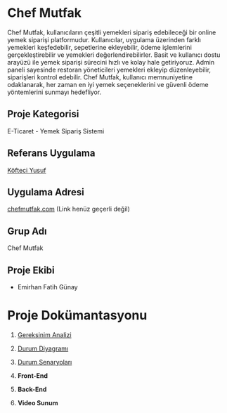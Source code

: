 # Chef Mutfak

Chef Mutfak, kullanıcıların çeşitli yemekleri sipariş edebileceği bir online yemek siparişi platformudur. Kullanıcılar, uygulama üzerinden farklı yemekleri keşfedebilir, sepetlerine ekleyebilir, ödeme işlemlerini gerçekleştirebilir ve yemekleri değerlendirebilirler. Basit ve kullanıcı dostu arayüzü ile yemek siparişi sürecini hızlı ve kolay hale getiriyoruz. Admin paneli sayesinde restoran yöneticileri yemekleri ekleyip düzenleyebilir, siparişleri kontrol edebilir. Chef Mutfak, kullanıcı memnuniyetine odaklanarak, her zaman en iyi yemek seçeneklerini ve güvenli ödeme yöntemlerini sunmayı hedefliyor.

## Proje Kategorisi
E-Ticaret - Yemek Sipariş Sistemi

## Referans Uygulama
[Köfteci Yusuf](https://www.kofteciyusuf.com.tr/)

## Uygulama Adresi
[chefmutfak.com](http://chefmutfak.com) (Link henüz geçerli değil)

## Grup Adı
Chef Mutfak 

## Proje Ekibi
- Emirhan Fatih Günay

# Proje Dokümantasyonu

1. [Gereksinim Analizi](https://github.com/emrhnfg/ChefMutfak/blob/main/Gereksinim-Analizi.md)
  
2. [Durum Diyagramı](https://github.com/emrhnfg/ChefMutfak/blob/main/Durum-Diyagram%C4%B1.md)  
  
3. [Durum Senaryoları](https://github.com/emrhnfg/ChefMutfak/blob/main/Durum-Senaryolar%C4%B1.md)  
   
4. **Front-End**  
 
5. **Back-End**  
  
6. **Video Sunum**  
   

